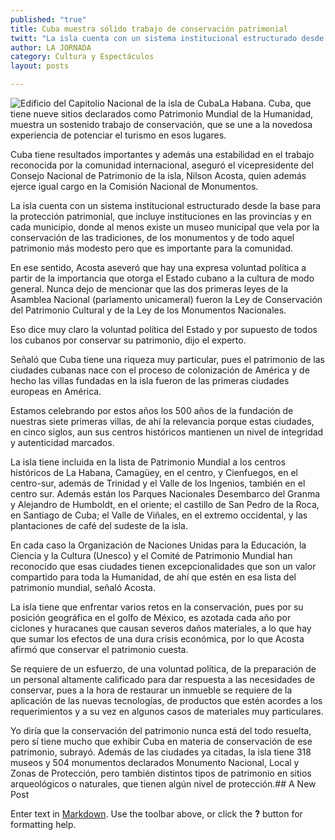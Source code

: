 ```yaml
---
published: "true"
title: Cuba muestra sólido trabajo de conservación patrimonial
twitt: "La isla cuenta con un sistema institucional estructurado desde la base para la protección patrimonial, que incluye instituciones en las provincias y en cada municipio"
author: LA JORNADA
category: Cultura y Espectáculos
layout: posts

---
```


![ Edificio del Capitolio Nacional de la isla de Cuba](http://i.imgur.com/3fnk3K0m.jpg)La Habana. Cuba, que tiene nueve sitios declarados como Patrimonio Mundial de la Humanidad, muestra un sostenido trabajo de conservación, que se une a la novedosa experiencia de potenciar el turismo en esos lugares.

Cuba tiene resultados importantes y además una estabilidad en el trabajo reconocida por la comunidad internacional, aseguró el vicepresidente del Consejo Nacional de Patrimonio de la isla, Nilson Acosta, quien además ejerce igual cargo en la Comisión Nacional de Monumentos.

La isla cuenta con un sistema institucional estructurado desde la base para la protección patrimonial, que incluye instituciones en las provincias y en cada municipio, donde al menos existe un museo municipal que vela por la conservación de las tradiciones, de los monumentos y de todo aquel patrimonio más modesto pero que es importante para la comunidad.

En ese sentido, Acosta aseveró que hay una expresa voluntad política a partir de la importancia que otorga el Estado cubano a la cultura de modo general. Nunca dejo de mencionar que las dos primeras leyes de la Asamblea Nacional (parlamento unicameral) fueron la Ley de Conservación del Patrimonio Cultural y de la Ley de los Monumentos Nacionales.

Eso dice muy claro la voluntad política del Estado y por supuesto de todos los cubanos por conservar su patrimonio, dijo el experto.

Señaló que Cuba tiene una riqueza muy particular, pues el patrimonio de las ciudades cubanas nace con el proceso de colonización de América y de hecho las villas fundadas en la isla fueron de las primeras ciudades europeas en América.

Estamos celebrando por estos años los 500 años de la fundación de nuestras siete primeras villas, de ahí la relevancia porque estas ciudades, en cinco siglos, aun sus centros históricos mantienen un nivel de integridad y autenticidad marcados.

La isla tiene incluida en la lista de Patrimonio Mundial a los centros históricos de La Habana, Camagüey, en el centro, y Cienfuegos, en el centro-sur, además de Trinidad y el Valle de los Ingenios, también en el centro sur. Además están los Parques Nacionales Desembarco del Granma y Alejandro de Humboldt, en el oriente; el castillo de San Pedro de la Roca, en Santiago de Cuba; el Valle de Viñales, en el extremo occidental, y las plantaciones de café del sudeste de la isla.

En cada caso la Organización de Naciones Unidas para la Educación, la Ciencia y la Cultura (Unesco) y el Comité de Patrimonio Mundial han reconocido que esas ciudades tienen excepcionalidades que son un valor compartido para toda la Humanidad, de ahí que estén en esa lista del patrimonio mundial, señaló Acosta.

La isla tiene que enfrentar varios retos en la conservación, pues por su posición geográfica en el golfo de México, es azotada cada año por ciclones y huracanes que causan severos daños materiales, a lo que hay que sumar los efectos de una dura crisis económica, por lo que Acosta afirmó que conservar el patrimonio cuesta.

Se requiere de un esfuerzo, de una voluntad política, de la preparación de un personal altamente calificado para dar respuesta a las necesidades de conservar, pues a la hora de restaurar un inmueble se requiere de la aplicación de las nuevas tecnologías, de productos que estén acordes a los requerimientos y a su vez en algunos casos de materiales muy particulares.

Yo diría que la conservación del patrimonio nunca está del todo resuelta, pero sí tiene mucho que exhibir Cuba en materia de conservación de ese patrimonio, subrayó. Además de las ciudades ya citadas, la isla tiene 318 museos y 504 monumentos declarados Monumento Nacional, Local y Zonas de Protección, pero también distintos tipos de patrimonio en sitios arqueológicos o naturales, que tienen algún nivel de protección.## A New Post

Enter text in [Markdown](http://daringfireball.net/projects/markdown/). Use the toolbar above, or click the **?** button for formatting help.
